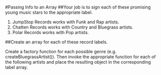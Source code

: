 #Passing Info to an Array
##Your job is to sign each of these promising young music stars to the appropriate label.

1. JumpStop Records works with Funk and Rap artists.
1. Chatten Records works with Country and Bluegrass artists.
1. Polar Records works with Pop artists.

##Create an array for each of these record labels.

Create a factory function for each possible genre (e.g. createBluegrassArtist()). Then invoke the appropriate function for each of the following artists and place the resulting object in the corresponding label array.
